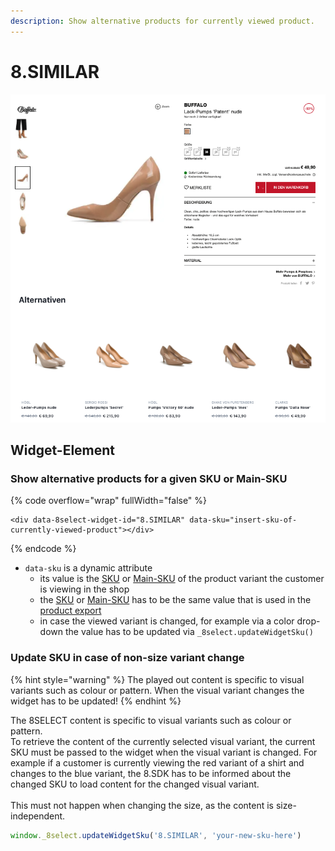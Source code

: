 ```yaml
---
description: Show alternative products for currently viewed product.
---
```


# 8.SIMILAR

![similar shoes](../.gitbook/assets/8.SIMILAR-beta-outletcity.png)

## Widget-Element

### **Show alternative products for a given SKU or Main-SKU**

{% code overflow="wrap" fullWidth="false" %}
```markup
<div data-8select-widget-id="8.SIMILAR" data-sku="insert-sku-of-currently-viewed-product"></div>
```
{% endcode %}

* `data-sku` is a dynamic attribute
  * its value is the [SKU](../product-export/base-data/details.md#sku-sku) or [Main-SKU](../product-export/base-data/details.md#main-sku-main-sku) of the product variant the customer is viewing in the shop
  * the [SKU](../product-export/base-data/details.md#sku-sku) or [Main-SKU](../product-export/base-data/details.md#main-sku-main-sku) has to be the same value that is used in the [product export](../integration/produkt-export.md)
  * in case the viewed variant is changed, for example via a color drop-down the value has to be updated via `_8select.updateWidgetSku()`

### Update SKU in case of non-size variant change

{% hint style="warning" %}
The played out content is specific to visual variants such as colour or pattern. When the visual variant changes the widget has to be updated!
{% endhint %}

The 8SELECT content is specific to visual variants such as colour or pattern. \
To retrieve the content of the currently selected visual variant, the current SKU must be passed to the widget when the visual variant is changed. For example if a customer is currently viewing the red variant of a shirt and changes to the blue variant, the 8.SDK has to be informed about the changed SKU to load content for the changed visual variant.\
\
This must not happen when changing the size, as the content is size-independent.

```javascript
window._8select.updateWidgetSku('8.SIMILAR', 'your-new-sku-here')
```
